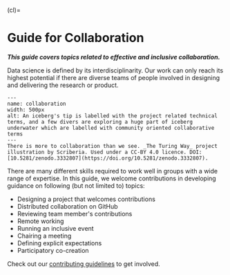 (cl)=
# Guide for Collaboration

***This guide covers topics related to effective and inclusive collaboration.***

Data science is defined by its interdisciplinarity.
Our work can only reach its highest potential if there are diverse teams of people involved in designing and delivering the research or product.

```{figure} ../figures/collaboration.jpg
---
name: collaboration
width: 500px
alt: An iceberg's tip is labelled with the project related technical terms, and a few divers are exploring a huge part of iceberg underwater which are labelled with community oriented collaborative terms
---
There is more to collaboration than we see. _The Turing Way_ project illustration by Scriberia. Used under a CC-BY 4.0 licence. DOI: [10.5281/zenodo.3332807](https://doi.org/10.5281/zenodo.3332807).
```

There are many different skills required to work well in groups with a wide range of expertise.
In this guide, we welcome contributions in developing guidance on following (but not limited to) topics:

* Designing a project that welcomes contributions
* Distributed collaboration on GitHub
* Reviewing team member's contributions
* Remote working
* Running an inclusive event
* Chairing a meeting
* Defining explicit expectations
* Participatory co-creation

Check out our [contributing guidelines](https://github.com/alan-turing-institute/the-turing-way/blob/master/CONTRIBUTING.md) to get involved.
